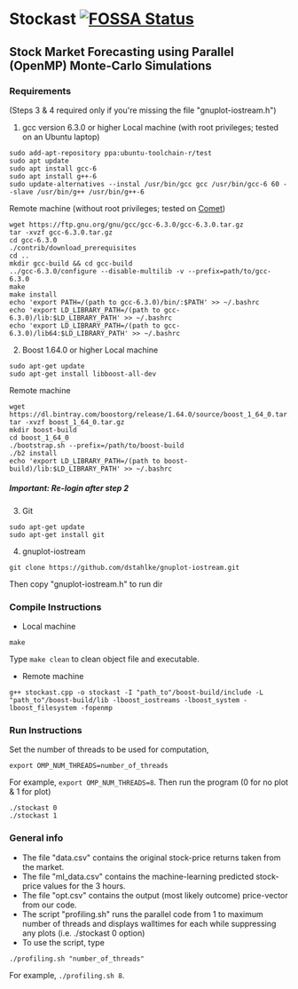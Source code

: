 # Stockast [![FOSSA Status](https://app.fossa.io/api/projects/git%2Bgithub.com%2FRajdeepKonwar%2Fstockast.svg?type=shield)](https://app.fossa.io/projects/git%2Bgithub.com%2FRajdeepKonwar%2Fstockast?ref=badge_shield)
## Stock Market Forecasting using Parallel (OpenMP) Monte-Carlo Simulations

### Requirements
(Steps 3 & 4 required only if you're missing the file "gnuplot-iostream.h")
1. gcc version 6.3.0 or higher
Local machine (with root privileges; tested on an Ubuntu laptop)
```
sudo add-apt-repository ppa:ubuntu-toolchain-r/test
sudo apt update
sudo apt install gcc-6
sudo apt install g++-6
sudo update-alternatives --instal /usr/bin/gcc gcc /usr/bin/gcc-6 60 --slave /usr/bin/g++ /usr/bin/g++-6
```
Remote machine (without root privileges; tested on [Comet](http://www.sdsc.edu/support/user_guides/comet.html))
```
wget https://ftp.gnu.org/gnu/gcc/gcc-6.3.0/gcc-6.3.0.tar.gz
tar -xvzf gcc-6.3.0.tar.gz
cd gcc-6.3.0
./contrib/download_prerequisites
cd ..
mkdir gcc-build && cd gcc-build
../gcc-6.3.0/configure --disable-multilib -v --prefix=path/to/gcc-6.3.0
make
make install
echo 'export PATH=/(path to gcc-6.3.0)/bin/:$PATH' >> ~/.bashrc
echo 'export LD_LIBRARY_PATH=/(path to gcc-6.3.0)/lib:$LD_LIBRARY_PATH' >> ~/.bashrc
echo 'export LD_LIBRARY_PATH=/(path to gcc-6.3.0)/lib64:$LD_LIBRARY_PATH' >> ~/.bashrc
```
2. Boost 1.64.0 or higher
Local machine
```
sudo apt-get update
sudo apt-get install libboost-all-dev
```
Remote machine
```
wget https://dl.bintray.com/boostorg/release/1.64.0/source/boost_1_64_0.tar.gz
tar -xvzf boost_1_64_0.tar.gz
mkdir boost-build
cd boost_1_64_0
./bootstrap.sh --prefix=/path/to/boost-build
./b2 install
echo 'export LD_LIBRARY_PATH=/(path to boost-build)/lib:$LD_LIBRARY_PATH' >> ~/.bashrc
```
##### Important: Re-login after step 2
3. Git
```
sudo apt-get update
sudo apt-get install git
```
4. gnuplot-iostream
```
git clone https://github.com/dstahlke/gnuplot-iostream.git
```
Then copy "gnuplot-iostream.h" to run dir

### Compile Instructions
* Local machine
```
make
```
Type `make clean` to clean object file and executable.
* Remote machine
```
g++ stockast.cpp -o stockast -I "path_to"/boost-build/include -L "path_to"/boost-build/lib -lboost_iostreams -lboost_system -lboost_filesystem -fopenmp
```

### Run Instructions
Set the number of threads to be used for computation,
```
export OMP_NUM_THREADS=number_of_threads
```
For example, `export OMP_NUM_THREADS=8`.
Then run the program (0 for no plot & 1 for plot)
```
./stockast 0
./stockast 1
```

### General info
* The file "data.csv" contains the original stock-price returns taken from the market.
* The file "ml_data.csv" contains the machine-learning predicted stock-price values for the 3 hours.
* The file "opt.csv" contains the output (most likely outcome) price-vector from our code.
* The script "profiling.sh" runs the parallel code from 1 to maximum number of threads and displays walltimes for each while suppressing any plots (i.e. ./stockast 0 option)
* To use the script, type
```
./profiling.sh "number_of_threads"
```
For example, `./profiling.sh 8`.